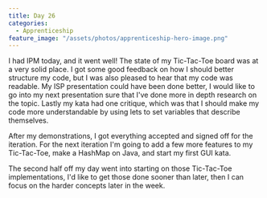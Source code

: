 ```yaml
---
title: Day 26
categories:
  - Apprenticeship
feature_image: "/assets/photos/apprenticeship-hero-image.png"
---
```


I had IPM today, and it went well! The state of my Tic-Tac-Toe board was at a very solid place.
I got some good feedback on how I should better structure my code, but I was also pleased
to hear that my code was readable. My ISP presentation could have been done better, I would like
to go into my next presentation sure that I've done more in depth research on the topic. Lastly
my kata had one critique, which was that I should make my code more understandable by using
lets to set variables that describe themselves.

After my demonstrations, I got everything accepted and signed off for the iteration. For the next
iteration I'm going to add a few more features to my Tic-Tac-Toe, make a HashMap on Java, and start
my first GUI kata.

The second half off my day went into starting on those Tic-Tac-Toe implementations, I'd like to
get those done sooner than later, then I can focus on the harder concepts later in the week.